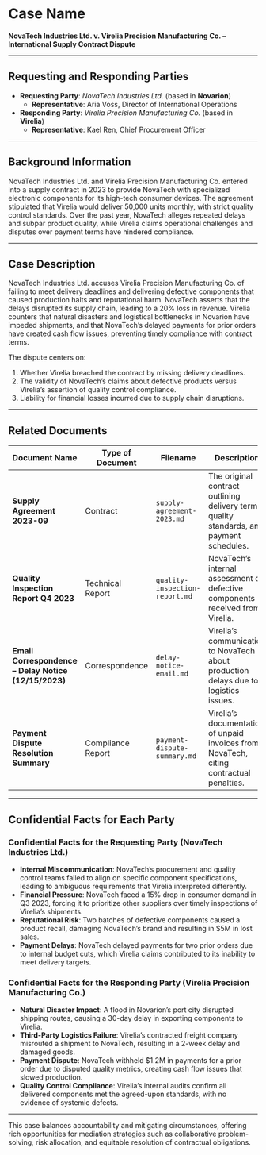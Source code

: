 

# **Case Name**  
**NovaTech Industries Ltd. v. Virelia Precision Manufacturing Co. – International Supply Contract Dispute**  

---

## **Requesting and Responding Parties**  
- **Requesting Party**: *NovaTech Industries Ltd.* (based in **Novarion**)  
  - **Representative**: Aria Voss, Director of International Operations  
- **Responding Party**: *Virelia Precision Manufacturing Co.* (based in **Virelia**)  
  - **Representative**: Kael Ren, Chief Procurement Officer  

---

## **Background Information**  
NovaTech Industries Ltd. and Virelia Precision Manufacturing Co. entered into a supply contract in 2023 to provide NovaTech with specialized electronic components for its high-tech consumer devices. The agreement stipulated that Virelia would deliver 50,000 units monthly, with strict quality control standards. Over the past year, NovaTech alleges repeated delays and subpar product quality, while Virelia claims operational challenges and disputes over payment terms have hindered compliance.  

---

## **Case Description**  
NovaTech Industries Ltd. accuses Virelia Precision Manufacturing Co. of failing to meet delivery deadlines and delivering defective components that caused production halts and reputational harm. NovaTech asserts that the delays disrupted its supply chain, leading to a 20% loss in revenue. Virelia counters that natural disasters and logistical bottlenecks in Novarion have impeded shipments, and that NovaTech’s delayed payments for prior orders have created cash flow issues, preventing timely compliance with contract terms.  

The dispute centers on:  
1. Whether Virelia breached the contract by missing delivery deadlines.  
2. The validity of NovaTech’s claims about defective products versus Virelia’s assertion of quality control compliance.  
3. Liability for financial losses incurred due to supply chain disruptions.  

---

## **Related Documents**  
| Document Name | Type of Document | Filename | Description |  
|---------------|------------------|----------|-------------|  
| **Supply Agreement 2023-09** | Contract | `supply-agreement-2023.md` | The original contract outlining delivery terms, quality standards, and payment schedules. |  
| **Quality Inspection Report Q4 2023** | Technical Report | `quality-inspection-report.md` | NovaTech’s internal assessment of defective components received from Virelia. |  
| **Email Correspondence – Delay Notice (12/15/2023)** | Correspondence | `delay-notice-email.md` | Virelia’s communication to NovaTech about production delays due to logistics issues. |  
| **Payment Dispute Resolution Summary** | Compliance Report | `payment-dispute-summary.md` | Virelia’s documentation of unpaid invoices from NovaTech, citing contractual penalties. |  

---

## **Confidential Facts for Each Party**  

### **Confidential Facts for the Requesting Party (NovaTech Industries Ltd.)**  
- **Internal Miscommunication**: NovaTech’s procurement and quality control teams failed to align on specific component specifications, leading to ambiguous requirements that Virelia interpreted differently.  
- **Financial Pressure**: NovaTech faced a 15% drop in consumer demand in Q3 2023, forcing it to prioritize other suppliers over timely inspections of Virelia’s shipments.  
- **Reputational Risk**: Two batches of defective components caused a product recall, damaging NovaTech’s brand and resulting in $5M in lost sales.  
- **Payment Delays**: NovaTech delayed payments for two prior orders due to internal budget cuts, which Virelia claims contributed to its inability to meet delivery targets.  

### **Confidential Facts for the Responding Party (Virelia Precision Manufacturing Co.)**  
- **Natural Disaster Impact**: A flood in Novarion’s port city disrupted shipping routes, causing a 30-day delay in exporting components to Virelia.  
- **Third-Party Logistics Failure**: Virelia’s contracted freight company misrouted a shipment to NovaTech, resulting in a 2-week delay and damaged goods.  
- **Payment Dispute**: NovaTech withheld $1.2M in payments for a prior order due to disputed quality metrics, creating cash flow issues that slowed production.  
- **Quality Control Compliance**: Virelia’s internal audits confirm all delivered components met the agreed-upon standards, with no evidence of systemic defects.  

--- 

This case balances accountability and mitigating circumstances, offering rich opportunities for mediation strategies such as collaborative problem-solving, risk allocation, and equitable resolution of contractual obligations.